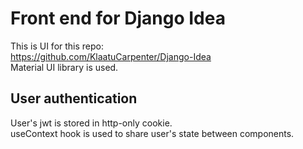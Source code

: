 # Front end for Django Idea
This is UI for this repo:  
https://github.com/KlaatuCarpenter/Django-Idea  
Material UI library is used.  

## User authentication
User's jwt is stored in http-only cookie.  
useContext hook is used to share user's state between components.
